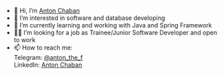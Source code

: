 - 👋 Hi, I’m [Anton Chaban](https://www.linkedin.com/in/antonchaban/)
- 👀 I’m interested in software and database developing 
- 🌱 I’m currently learning and working with Java and Spring Framework
- 👨‍💻 I’m looking for a job as Trainee/Junior Software Developer and open to work
- 📫 How to reach me: <br/>
      Telegram: [@anton_the_f](https://www.t.me/anton_the_f) <br/>
      LinkedIn: [Anton Chaban](https://www.linkedin.com/in/antonchaban/)

<!---
antonchaban/antonchaban is a ✨ special ✨ repository because its `README.md` (this file) appears on your GitHub profile.
You can click the Preview link to take a look at your changes.
--->
